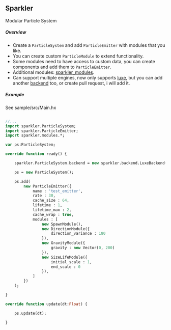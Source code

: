## Sparkler  
Modular Particle System 

##### Overview  
* Create a `ParticleSystem` and add `ParticleEmitter` with modules that you like.  
* You can create custom `ParticleModule` to extend functionality.  
* Some modules need to have access to custom data, you can create components and add them to `ParticleEmitter`.  
* Additional modules: [sparkler_modules](https://github.com/RudenkoArts/sparkler_modules).  
* Can support multiple engines, now only supports [luxe](https://github.com/underscorediscovery/luxe), but you can add another [backend](https://github.com/RudenkoArts/sparkler/tree/master/sparkler/backend) too, or create pull request, i will add it.  

##### Example  
See sample/src/Main.hx  

```haxe

//...
import sparkler.ParticleSystem;
import sparkler.ParticleEmitter;
import sparkler.modules.*;

var ps:ParticleSystem;

override function ready() {

	sparkler.ParticleSystem.backend = new sparkler.backend.LuxeBackend();

	ps = new ParticleSystem();

	ps.add( 
		new ParticleEmitter({
			name : 'test_emitter', 
			rate : 30,
			cache_size : 64,
			lifetime : 1,
			lifetime_max : 2,
			cache_wrap : true,
			modules : [
				new SpawnModule(),
				new DirectionModule({
					direction_variance : 180
				}),
				new GravityModule({
					gravity : new Vector(0, 200)
				}),
				new SizeLifeModule({
					initial_scale : 1,
					end_scale : 0
				}),
			]
		})
	);

}

override function update(dt:Float) {

	ps.update(dt);

}


```
